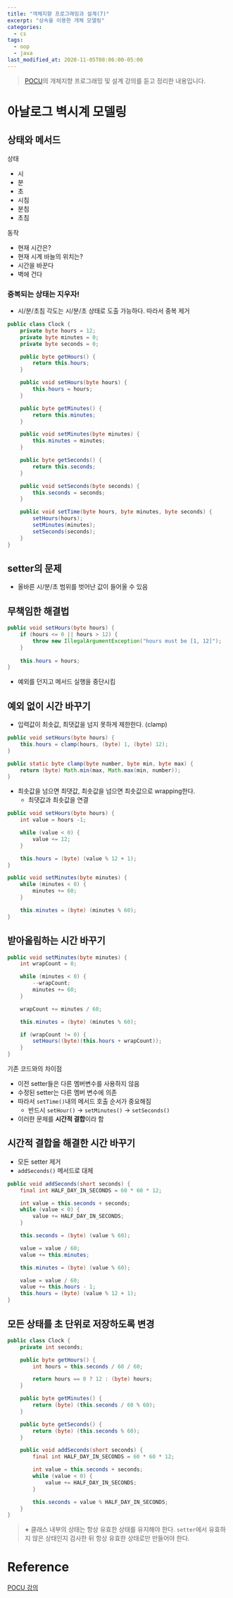 ```yaml
---
title: "객체지향 프로그래밍과 설계(7)"
excerpt: "상속을 이용한 개체 모델링"
categories:
  - cs
tags:
  - oop
  - java
last_modified_at: 2020-11-05T08:06:00-05:00
---
```

> [POCU](https://pocu.academy/ko/Courses/COMP2500)의 개체지향 프로그래밍 및 설계 강의를 듣고 정리한 내용입니다.

# 아날로그 벽시계 모델링

## 상태와 메서드

상태
- 시
- 분
- 초
- 시침
- 분침
- 초침

동작
- 현재 시간은?
- 현재 시계 바늘의 위치는?
- 시간을 바꾼다
- 벽에 건다

### 중복되는 상태는 지우자!
- 시/분/초침 각도는 시/분/초 상태로 도출 가능하다. 따라서 중복 제거

```java
public class Clock {
    private byte hours = 12;
    private byte minutes = 0;
    private byte seconds = 0;

    public byte getHours() {
        return this.hours;
    }

    public void setHours(byte hours) {
        this.hours = hours;
    }

    public byte getMinutes() {
        return this.minutes;
    }

    public void setMinutes(byte minutes) {
        this.minutes = minutes;
    }

    public byte getSeconds() {
        return this.seconds;
    }

    public void setSeconds(byte seconds) {
        this.seconds = seconds;
    }

    public void setTime(byte hours, byte minutes, byte seconds) {
        setHours(hours);
        setMinutes(minutes);
        setSeconds(seconds);
    }
}
```

## setter의 문제

- 올바른 시/분/초 범위를 벗어난 값이 들어올 수 있음

## 무책임한 해결법

```java
public void setHours(byte hours) {
    if (hours <= 0 || hours > 12) {
        throw new IllegalArgumentException("hours must be [1, 12]");
    }
    
    this.hours = hours;
}
```

- 예외를 던지고 메서드 실행을 중단시킴

## 예외 없이 시간 바꾸기
- 입력값이 최솟값, 최댓값을 넘지 못하게 제한한다. (clamp)

```java
public void setHours(byte hours) {
    this.hours = clamp(hours, (byte) 1, (byte) 12);
}

public static byte clamp(byte number, byte min, byte max) {
    return (byte) Math.min(max, Math.max(min, number));
}
```

- 최솟값을 넘으면 최댓값, 최솟값을 넘으면 최솟값으로 wrapping한다.
  - 최댓값과 최솟값을 연결

```java
public void setHours(byte hours) {
    int value = hours -1;

    while (value < 0) {
        value += 12;
    }

    this.hours = (byte) (value % 12 + 1);
}

public void setMinutes(byte minutes) {
    while (minutes < 0) {
        minutes += 60;
    }

    this.minutes = (byte) (minutes % 60);
}
```

## 받아올림하는 시간 바꾸기

```java
public void setMinutes(byte minutes) {
    int wrapCount = 0;

    while (minutes < 0) {
        --wrapCount;
        minutes += 60;
    }

    wrapCount += minutes / 60;

    this.minutes = (byte) (minutes % 60);

    if (wrapCount != 0) {
        setHours((byte)(this.hours + wrapCount));
    }
}
```

기존 코드와의 차이점
- 이전 setter들은 다른 멤버변수를 사용하지 않음
- 수정된 setter는 다른 멤버 변수에 의존
- 따라서 `setTime()`내의 메서드 호출 순서가 중요해짐
  - 반드시 `setHour()` -> `setMinutes()` -> `setSeconds()`
- 이러한 문제를 **시간적 결합**이라 함
  
## 시간적 결합을 해결한 시간 바꾸기
- 모든 setter 제거
- `addSeconds()` 메서드로 대체

```java
public void addSeconds(short seconds) {
    final int HALF_DAY_IN_SECONDS = 60 * 60 * 12;

    int value = this.seconds + seconds;
    while (value < 0) {
        value += HALF_DAY_IN_SECONDS;
    }

    this.seconds = (byte) (value % 60);

    value = value / 60;
    value += this.minutes;

    this.minutes = (byte) (value % 60);

    value = value / 60;
    value += this.hours - 1;
    this.hours = (byte) (value % 12 + 1);
}
```

## 모든 상태를 초 단위로 저장하도록 변경

```java
public class Clock {
    private int seconds;

    public byte getHours() {
        int hours = this.seconds / 60 / 60;

        return hours == 0 ? 12 : (byte) hours;
    }

    public byte getMinutes() {
        return (byte) (this.seconds / 60 % 60);
    }

    public byte getSeconds() {
        return (byte) (this.seconds % 60);
    }

    public void addSeconds(short seconds) {
        final int HALF_DAY_IN_SECONDS = 60 * 60 * 12;

        int value = this.seconds + seconds;
        while (value < 0) {
            value += HALF_DAY_IN_SECONDS;
        }

        this.seconds = value % HALF_DAY_IN_SECONDS;
    }
}
```

> **+** 클래스 내부의 상태는 항상 유효한 상태를 유지해야 한다. `setter`에서 유효하지 않은 상태인지 검사한 뒤 항상 유효한 상태로만 만들어야 한다.



# Reference
[POCU 강의](https://pocu.academy/ko/Courses/COMP2500)

